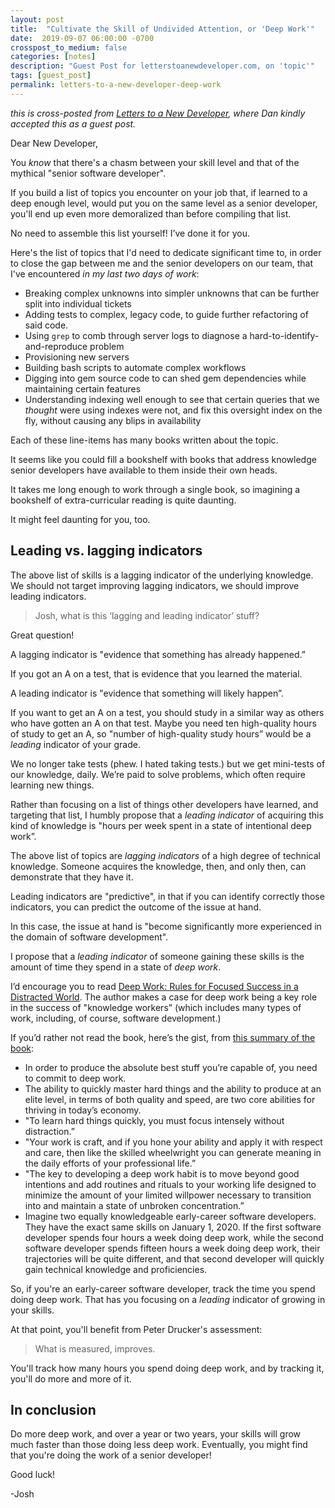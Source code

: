 ```yaml
---
layout: post
title:  "Cultivate the Skill of Undivided Attention, or 'Deep Work'"
date:  2019-09-07 06:00:00 -0700
crosspost_to_medium: false
categories: [notes]
description: "Guest Post for letterstoanewdeveloper.com, on 'topic'"
tags: [guest_post]
permalink: letters-to-a-new-developer-deep-work
---
```


_this is cross-posted from [Letters to a New Developer](https://letterstoanewdeveloper.com/), where Dan kindly accepted this as a guest post._

Dear New Developer,

You _know_ that there's a chasm between your skill level and that of the mythical "senior software developer". 

If you build a list of topics you encounter on your job that, if learned to a deep enough level, would put you on the same level as a senior developer, you'll end up even more demoralized than before compiling that list.

No need to assemble this list yourself! I’ve done it for you.

Here's the list of topics that I'd need to dedicate significant time to, in order to close the gap between me and the senior developers on our team, that I've encountered _in my last two days of work_:

- Breaking complex unknowns into simpler unknowns that can be further split into individual tickets
- Adding tests to complex, legacy code, to guide further refactoring of said code.
- Using `grep` to comb through server logs to diagnose a hard-to-identify-and-reproduce problem
- Provisioning new servers
- Building bash scripts to automate complex workflows
- Digging into gem source code to can shed gem dependencies while maintaining certain features
- Understanding indexing well enough to see that certain queries that we _thought_ were using indexes were not, and fix this oversight index on the fly, without causing any blips in availability

Each of these line-items has many books written about the topic. 

It seems like you could fill a bookshelf with books that address knowledge senior developers have available to them inside their own heads. 

It takes me long enough to work through a single book, so imagining a bookshelf of extra-curricular reading is quite daunting.

It might feel daunting for you, too.

## Leading vs. lagging indicators

The above list of skills is a lagging indicator of the underlying knowledge. We should not target improving lagging indicators, we should improve leading indicators.

> Josh, what is this ‘lagging and leading indicator’ stuff?

Great question! 

A lagging indicator is "evidence that something has already happened.”

If you got an A on a test, that is evidence that you learned the material.

A leading indicator is "evidence that something will likely happen”. 

If you want to get an A on a test, you should study in a similar way as others who have gotten an A on that test. Maybe you need ten high-quality hours of study to get an A, so "number of high-quality study hours” would be a _leading_ indicator of your grade.

We no longer take tests (phew. I hated taking tests.) but we get mini-tests of our knowledge, daily. We’re paid to solve problems, which often require learning new things. 

Rather than focusing on a list of things other developers have learned, and targeting that list, I humbly propose that a _leading indicator_ of acquiring this kind of knowledge is "hours per week spent in a state of intentional deep work”. 

The above list of topics are _lagging indicators_ of a high degree of technical knowledge. Someone acquires the knowledge, then, and only then, can demonstrate that they have it.

Leading indicators are "predictive", in that if you can identify correctly those indicators, you can predict the outcome of the issue at hand.

In this case, the issue at hand is "become significantly more experienced in the domain of software development".

I propose that a _leading indicator_ of someone gaining these skills is the amount of time they spend in a state of _deep work_. 

I’d encourage you to read [Deep Work: Rules for Focused Success in a Distracted World](https://www.goodreads.com/book/show/25744928-deep-work). The author makes a case for deep work being a key role in the success of "knowledge workers” (which includes many types of work, including, of course, software development.)

If you’d rather not read the book, here’s the gist, from [this summary of the book](https://www.samuelthomasdavies.com/book-summaries/business/deep-work/):
- In order to produce the absolute best stuff you’re capable of, you need to commit to deep work.
- The ability to quickly master hard things and the ability to produce at an elite level, in terms of both quality and speed, are two core abilities for thriving in today’s economy.
- "To learn hard things quickly, you must focus intensely without distraction.”
- "Your work is craft, and if you hone your ability and apply it with respect and care, then like the skilled wheelwright you can generate meaning in the daily efforts of your professional life.”
- "The key to developing a deep work habit is to move beyond good intentions and add routines and rituals to your working life designed to minimize the amount of your limited willpower necessary to transition into and maintain a state of unbroken concentration.”
- Imagine two equally knowledgeable early-career software developers. They have the exact same skills on January 1, 2020. If the first software developer spends four hours a week doing deep work, while the second software developer spends fifteen hours a week doing deep work, their trajectories will be quite different, and that second developer will quickly gain technical knowledge and proficiencies.

So, if you're an early-career software developer, track the time you spend doing deep work. That has you focusing on a _leading_ indicator of growing in your skills.

At that point, you'll benefit from Peter Drucker's assessment:

> What is measured, improves.

You'll track how many hours you spend doing deep work, and by tracking it, you'll do more and more of it.

## In conclusion

Do more deep work, and over a year or two years, your skills will grow much faster than those doing less deep work. Eventually, you might find that you're doing the work of a senior developer!

Good luck!

-Josh
